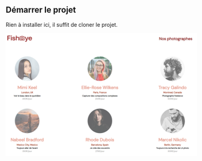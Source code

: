 ## Démarrer le projet

Rien à installer ici, il suffit de cloner le projet.

![Alt text](assets/fisheye.png)
